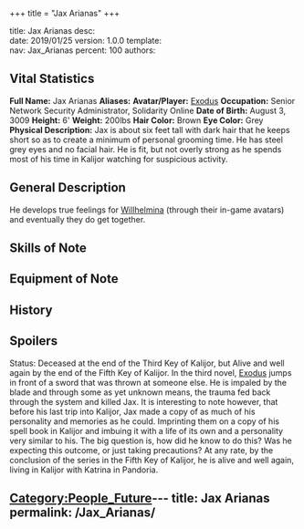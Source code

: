 +++
title = "Jax Arianas"
+++

title:		Jax Arianas
desc:		
date:		2019/01/25
version:	1.0.0
template:	
nav:		Jax_Arianas
percent:	100
authors:	
## Vital Statistics

**Full Name:** Jax Arianas
**Aliases:**
**Avatar/Player:** [Exodus](Exodus "wikilink")
**Occupation:** Senior Network Security Administrator, Solidarity
Online
**Date of Birth:** August 3, 3009
**Height:** 6'
**Weight:** 200lbs
**Hair Color:** Brown
**Eye Color:** Grey
**Physical Description:** Jax is about six feet tall with dark hair that
he keeps short so as to create a minimum of personal grooming time. He
has steel grey eyes and no facial hair. He is fit, but not overly strong
as he spends most of his time in Kalijor watching for suspicious
activity.

## General Description

He develops true feelings for
[Willhelmina](Willhelmina_Orlova "wikilink") (through their in-game
avatars) and eventually they do get together.

## Skills of Note

## Equipment of Note

## History

## Spoilers

<spoiler text="Status">Status: Deceased at the end of the Third Key of
Kalijor, but Alive and well again by the end of the Fifth Key of
Kalijor.</spoiler>
<spoiler text="The Measure of a Man"> In the third novel,
[Exodus](Exodus "wikilink") jumps in front of a sword that was thrown at
someone else. He is impaled by the blade and through some as yet unknown
means, the trauma fed back through the system and killed Jax. It is
interesting to note however, that before his last trip into Kalijor, Jax
made a copy of as much of his personality and memories as he could.
Imprinting them on a copy of his spell book in Kalijor and imbuing it
with a life of its own and a personality very similar to his. The big
question is, how did he know to do this? Was he expecting this outcome,
or just taking precautions?
At any rate, by the conclusion of the series in the Fifth Key of
Kalijor, he is alive and well again, living in Kalijor with Katrina in
Pandoria.</spoiler>

[Category:People_Future](Category:People_Future "wikilink")---
title: Jax Arianas
permalink: /Jax_Arianas/
---

